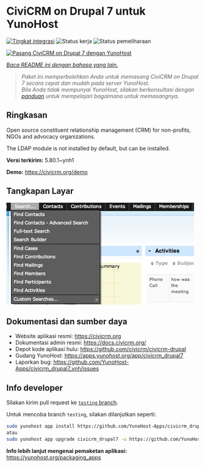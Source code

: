 <!--
N.B.: README ini dibuat secara otomatis oleh <https://github.com/YunoHost/apps/tree/master/tools/readme_generator>
Ini TIDAK boleh diedit dengan tangan.
-->

# CiviCRM on Drupal 7 untuk YunoHost

[![Tingkat integrasi](https://apps.yunohost.org/badge/integration/civicrm_drupal7)](https://ci-apps.yunohost.org/ci/apps/civicrm_drupal7/)
![Status kerja](https://apps.yunohost.org/badge/state/civicrm_drupal7)
![Status pemeliharaan](https://apps.yunohost.org/badge/maintained/civicrm_drupal7)

[![Pasang CiviCRM on Drupal 7 dengan YunoHost](https://install-app.yunohost.org/install-with-yunohost.svg)](https://install-app.yunohost.org/?app=civicrm_drupal7)

*[Baca README ini dengan bahasa yang lain.](./ALL_README.md)*

> *Paket ini memperbolehkan Anda untuk memasang CiviCRM on Drupal 7 secara cepat dan mudah pada server YunoHost.*  
> *Bila Anda tidak mempunyai YunoHost, silakan berkonsultasi dengan [panduan](https://yunohost.org/install) untuk mempelajari bagaimana untuk memasangnya.*

## Ringkasan

Open source constituent relationship management (CRM) for non-profits, NGOs and advocacy organizations.

The LDAP module is not installed by default, but can be installed.


**Versi terkirim:** 5.80.1~ynh1

**Demo:** <https://civicrm.org/demo>

## Tangkapan Layar

![Tangkapan Layar pada CiviCRM on Drupal 7](./doc/screenshots/screenshot.png)

## Dokumentasi dan sumber daya

- Website aplikasi resmi: <https://civicrm.org>
- Dokumentasi admin resmi: <https://docs.civicrm.org/>
- Depot kode aplikasi hulu: <https://github.com/civicrm/civicrm-drupal>
- Gudang YunoHost: <https://apps.yunohost.org/app/civicrm_drupal7>
- Laporkan bug: <https://github.com/YunoHost-Apps/civicrm_drupal7_ynh/issues>

## Info developer

Silakan kirim pull request ke [`testing` branch](https://github.com/YunoHost-Apps/civicrm_drupal7_ynh/tree/testing).

Untuk mencoba branch `testing`, silakan dilanjutkan seperti:

```bash
sudo yunohost app install https://github.com/YunoHost-Apps/civicrm_drupal7_ynh/tree/testing --debug
atau
sudo yunohost app upgrade civicrm_drupal7 -u https://github.com/YunoHost-Apps/civicrm_drupal7_ynh/tree/testing --debug
```

**Info lebih lanjut mengenai pemaketan aplikasi:** <https://yunohost.org/packaging_apps>
